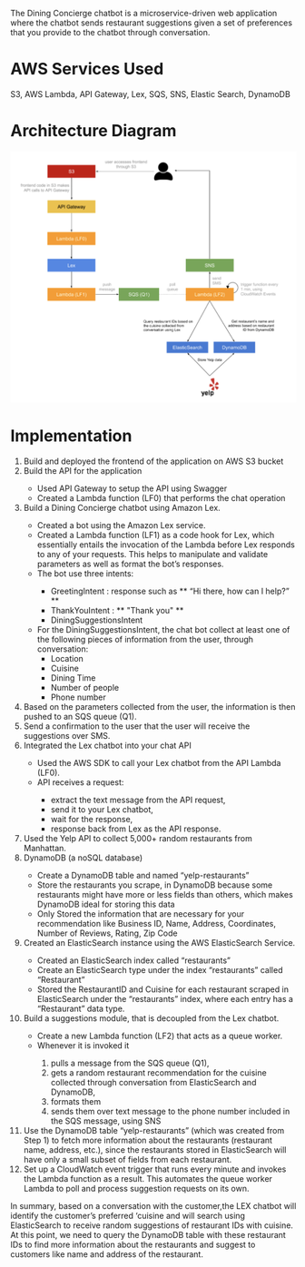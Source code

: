 The Dining Concierge chatbot is a microservice-driven web application where the chatbot sends restaurant suggestions given a set of preferences that you provide to the chatbot through conversation.

# AWS Services Used
S3, AWS Lambda, API Gateway, Lex, SQS, SNS, Elastic Search, DynamoDB

# Architecture Diagram
![architecture](/images/architecture.png)

# Implementation
<ol>
  <li> Build and deployed the frontend of the application on AWS S3 bucket</li>

  <li> Build the API for the application</li>
  <ul>
    <li> Used API Gateway to setup the API using Swagger</li>
    <li> Created a Lambda function (LF0) that performs the chat operation</li>
  </ul>
  
  <li> Build a Dining Concierge chatbot using Amazon Lex.</li>
  <ul>
    <li> Created a bot using the Amazon Lex service.</li>
    <li> Created a Lambda function (LF1) as a code hook for Lex, which essentially entails the invocation of the Lambda before Lex responds to any of your requests. This helps to manipulate and validate parameters as well as format the bot’s responses.</li>
    <li> The bot use three intents:</li>
    <ul> 
      <li> GreetingIntent : response such as ** “Hi there, how can I help?” ** </li>
      <li> ThankYouIntent : ** "Thank you" ** </li>
      <li> DiningSuggestionsIntent</li>
    </ul>

  <li> For the DiningSuggestionsIntent, the chat bot collect at least one of the following pieces of information from the user, through conversation:
    <ul>
      <li> Location </li>
      <li> Cuisine </li>
      <li> Dining Time </li>
      <li> Number of people </li>
      <li> Phone number </li>
    </ul>
  </ul>
  
  <li> Based on the parameters collected from the user, the information is then pushed to an SQS queue (Q1). </li>
  
  <li> Send a confirmation to the user that the user will receive the suggestions over SMS. </li>

  <li> Integrated the Lex chatbot into your chat API </li>
  
  <ul>
    <li> Used the AWS SDK to call your Lex chatbot from the API Lambda (LF0). </li>
    <li> API receives a request: </li>
    <ul>
      <li> extract the text message from the API request, </li>
      <li> send it to your Lex chatbot, </li>
      <li> wait for the response, </li>
      <li> response back from Lex as the API response. </li>
    </ul>
  </ul>  
<li> Used the Yelp API to collect 5,000+ random restaurants from Manhattan. </li>

<li> DynamoDB (a noSQL database) </li>
<ul>
  <li> Create a DynamoDB table and named “yelp-restaurants” </li>

  <li> Store the restaurants you scrape, in DynamoDB because some restaurants might have more or less fields than others, which makes DynamoDB ideal for storing this data </li>

  <li> Only Stored the information that are necessary for your recommendation like Business ID, Name, Address, Coordinates, Number of Reviews, Rating, Zip Code </li>
</ul>
    
<li> Created an ElasticSearch instance using the AWS ElasticSearch Service. </li>
<ul>
  <li> Created an ElasticSearch index called “restaurants”  </li>
  <li> Create an ElasticSearch type under the index “restaurants” called “Restaurant”  </li>
  <li> Stored the RestaurantID and Cuisine for each restaurant scraped in ElasticSearch under the “restaurants” index, where each entry has a “Restaurant” data type. </li>
</ul>
<li> Build a suggestions module, that is decoupled from the Lex chatbot. </li>
<ul>
<li> Create a new Lambda function (LF2) that acts as a queue worker. </li>
<li> Whenever it is invoked it </li>
  <ol>
    <li> pulls a message from the SQS queue (Q1), </li>
    <li> gets a random restaurant recommendation for the cuisine collected through conversation from ElasticSearch and DynamoDB,  </li>
    <li> formats them </li>
    <li> sends them over text message to the phone number included in the SQS message, using SNS </li>
  </ol>
 </ul>
<li> Use the DynamoDB table “yelp-restaurants” (which was created from Step 1) to fetch more information about the restaurants (restaurant name, address, etc.), since the restaurants stored in ElasticSearch will have only a small subset of fields from each restaurant. </li>
<li> Set up a CloudWatch event trigger that runs every minute and invokes the Lambda function as a result. This automates the queue worker Lambda to poll and process suggestion requests on its own. </li>
</ol>

In summary, based on a conversation with the customer,the LEX chatbot will identify the customer’s preferred ‘cuisine and will search using ElasticSearch to receive random suggestions of restaurant IDs with cuisine. At this point, we need to query the DynamoDB table with these restaurant IDs to find more information about the restaurants and suggest to customers like name and address of the restaurant.
